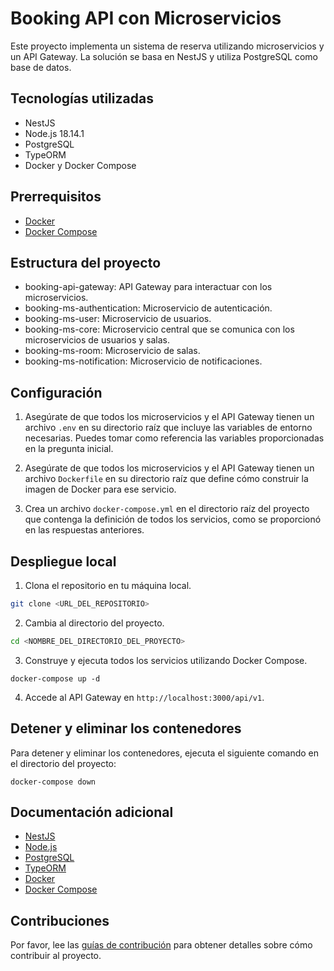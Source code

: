 # Booking API con Microservicios

Este proyecto implementa un sistema de reserva utilizando microservicios y un API Gateway. La solución se basa en NestJS y utiliza PostgreSQL como base de datos.

## Tecnologías utilizadas

- NestJS
- Node.js 18.14.1
- PostgreSQL
- TypeORM
- Docker y Docker Compose

## Prerrequisitos

- [Docker](https://www.docker.com/get-started)
- [Docker Compose](https://docs.docker.com/compose/install/)

## Estructura del proyecto

- booking-api-gateway: API Gateway para interactuar con los microservicios.
- booking-ms-authentication: Microservicio de autenticación.
- booking-ms-user: Microservicio de usuarios.
- booking-ms-core: Microservicio central que se comunica con los microservicios de usuarios y salas.
- booking-ms-room: Microservicio de salas.
- booking-ms-notification: Microservicio de notificaciones.

## Configuración

1. Asegúrate de que todos los microservicios y el API Gateway tienen un archivo `.env` en su directorio raíz que incluye las variables de entorno necesarias. Puedes tomar como referencia las variables proporcionadas en la pregunta inicial.

2. Asegúrate de que todos los microservicios y el API Gateway tienen un archivo `Dockerfile` en su directorio raíz que define cómo construir la imagen de Docker para ese servicio.

3. Crea un archivo `docker-compose.yml` en el directorio raíz del proyecto que contenga la definición de todos los servicios, como se proporcionó en las respuestas anteriores.

## Despliegue local

1. Clona el repositorio en tu máquina local.

```bash
git clone <URL_DEL_REPOSITORIO>
```

2. Cambia al directorio del proyecto.

```bash
cd <NOMBRE_DEL_DIRECTORIO_DEL_PROYECTO>
```

3. Construye y ejecuta todos los servicios utilizando Docker Compose.

```docker
docker-compose up -d
```

4. Accede al API Gateway en `http://localhost:3000/api/v1`.

## Detener y eliminar los contenedores

Para detener y eliminar los contenedores, ejecuta el siguiente comando en el directorio del proyecto:

```docker
docker-compose down
```

## Documentación adicional

- [NestJS](https://docs.nestjs.com/)
- [Node.js](https://nodejs.org/en/docs/)
- [PostgreSQL](https://www.postgresql.org/docs/)
- [TypeORM](https://typeorm.io/#/)
- [Docker](https://docs.docker.com/get-started/)
- [Docker Compose](https://docs.docker.com/compose/)

## Contribuciones

Por favor, lee las [guías de contribución](CONTRIBUTING.md) para obtener detalles sobre cómo contribuir al proyecto.

